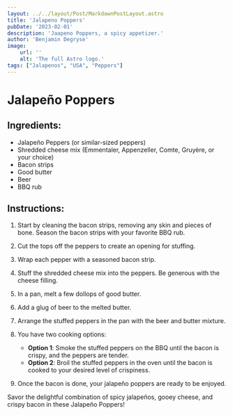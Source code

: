 ```yaml
---
layout: ../../layout/Post/MarkdownPostLayout.astro
title: 'Jalapeno Poppers'
pubDate: '2023-02-01'
description: 'Jaapeno Poppers, a spicy appetizer.'
author: 'Benjamin Degryse'
image:
    url: ''
    alt: 'The full Astro logo.'
tags: ["Jalapenos", "USA", "Peppers"]
---
```


# Jalapeño Poppers

## Ingredients:
- Jalapeño Peppers (or similar-sized peppers)
- Shredded cheese mix (Emmentaler, Appenzeller, Comte, Gruyère, or your choice)
- Bacon strips
- Good butter
- Beer
- BBQ rub

## Instructions:

1. Start by cleaning the bacon strips, removing any skin and pieces of bone. Season the bacon strips with your favorite BBQ rub.

2. Cut the tops off the peppers to create an opening for stuffing.

3. Wrap each pepper with a seasoned bacon strip.

4. Stuff the shredded cheese mix into the peppers. Be generous with the cheese filling.

5. In a pan, melt a few dollops of good butter.

6. Add a glug of beer to the melted butter.

7. Arrange the stuffed peppers in the pan with the beer and butter mixture.

8. You have two cooking options:
   - **Option 1**: Smoke the stuffed peppers on the BBQ until the bacon is crispy, and the peppers are tender.
   - **Option 2**: Broil the stuffed peppers in the oven until the bacon is cooked to your desired level of crispiness.

9. Once the bacon is done, your jalapeño poppers are ready to be enjoyed.

Savor the delightful combination of spicy jalapeños, gooey cheese, and crispy bacon in these Jalapeño Poppers!